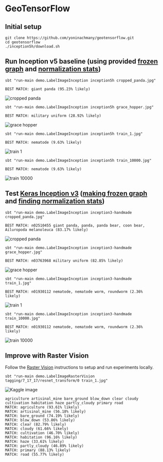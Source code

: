 GeoTensorFlow
=======================

## Initial setup

```console
git clone https://github.com/yoninachmany/geotensorflow.git
cd geotensorflow
./inception5h/download.sh
```

## Run Inception v5 baseline (using provided [frozen graph](https://github.com/tensorflow/tensorflow/blob/r1.2/tensorflow/java/src/main/java/org/tensorflow/examples/LabelImage.java#L37) and [normalization stats](https://github.com/tensorflow/tensorflow/blob/r1.2/tensorflow/java/src/main/java/org/tensorflow/examples/LabelImage.java#L85-L86))

```console
sbt "run-main demo.LabelImageInception inception5h cropped_panda.jpg"

BEST MATCH: giant panda (95.23% likely)
```

![cropped panda](cropped_panda.jpg)

```console
sbt "run-main demo.LabelImageInception inception5h grace_hopper.jpg"

BEST MATCH: military uniform (28.92% likely)
```

![grace hopper](grace_hopper.jpg)

```console
sbt "run-main demo.LabelImageInception inception5h train_1.jpg"

BEST MATCH: nematode (9.63% likely)
```

![train 1](train_1.jpg)

```console
sbt "run-main demo.LabelImageInception inception5h train_10000.jpg"

BEST MATCH: nematode (9.63% likely)
```

![train 10000](train_10000.jpg)

## Test [Keras Inception v3](https://keras.io/applications/#inceptionv3) ([making frozen graph](https://github.com/yoninachmany/geotensorflow/blob/master/inception3-homemade/Raster%2BVision%2Bmodel%2Bto%2BTensorFlow%2Bprotobuf.ipynb) and [finding normalization stats](https://github.com/tensorflow/tensorflow/blob/r1.2/tensorflow/examples/label_image/main.cc#L250-L251)) 

```console
sbt "run-main demo.LabelImageInception inception3-handmade cropped_panda.jpg"

BEST MATCH: n02510455 giant panda, panda, panda bear, coon bear, Ailuropoda melanoleuca (83.17% likely)
```

![cropped panda](cropped_panda.jpg)

```console
sbt "run-main demo.LabelImageInception inception3-handmade grace_hopper.jpg"

BEST MATCH: n03763968 military uniform (82.85% likely)
```

![grace hopper](grace_hopper.jpg)

```console
sbt "run-main demo.LabelImageInception inception3-handmade train_1.jpg"

BEST MATCH: n01930112 nematode, nematode worm, roundworm (2.36% likely)
```

![train 1](train_1.jpg)

```console
sbt "run-main demo.LabelImageInception inception3-handmade train_10000.jpg"

BEST MATCH: n01930112 nematode, nematode worm, roundworm (2.36% likely)
```

![train 10000](train_10000.jpg)

## Improve with Raster Vision

Follow the [Raster Vision](https://github.com/azavea/raster-vision) instructions to setup and run experiments locally.

```console
sbt "run-main demo.LabelImageRasterVision tagging/7_17_17/resnet_transform/0 train_1.jpg"
```

![Kaggle image](train_1.jpg)

```
agriculture artisinal_mine bare_ground blow_down clear cloudy cultivation habitation haze partly_cloudy primary road 
MATCH: agriculture (93.61% likely)
MATCH: artisinal_mine (56.18% likely)
MATCH: bare_ground (74.19% likely)
MATCH: blow_down (53.86% likely)
MATCH: clear (82.79% likely)
MATCH: cloudy (61.66% likely)
MATCH: cultivation (46.70% likely)
MATCH: habitation (96.16% likely)
MATCH: haze (33.61% likely)
MATCH: partly_cloudy (46.89% likely)
MATCH: primary (88.13% likely)
MATCH: road (55.77% likely)
```
